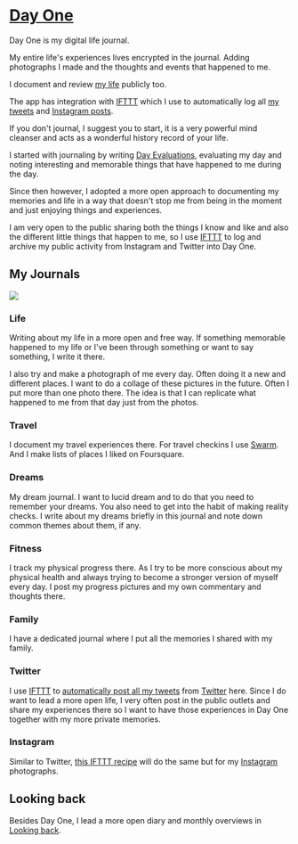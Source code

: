 # [Day One](http://dayoneapp.com)

Day One is my digital life journal.

My entire life's experiences lives encrypted in the journal. Adding photographs I made and the thoughts and events that happened to me.

I document and review [my life](../../looking-back/looking-back.md) publicly too.

The app has integration with [IFTTT](https://ifttt.com/day_one) which I use to automatically log all [my tweets](https://twitter.com/nikitavoloboev) and [Instagram posts](https://www.instagram.com/nikitavoloboev/).

If you don't journal, I suggest you to start, it is a very powerful mind cleanser and acts as a wonderful history record of your life.

I started with journaling by writing [Day Evaluations](https://medium.com/@nikitavoloboev/day-evaluations-5706f31c9c5e#.m4lw1eo32), evaluating my day and noting interesting and memorable things that have happened to me during the day.

Since then however, I adopted a more open approach to documenting my memories and life in a way that doesn't stop me from being in the moment and just enjoying things and experiences.

I am very open to the public sharing both the things I know and like and also the different little things that happen to me, so I use [IFTTT](../../tools/ifttt.md) to log and archive my public activity from Instagram and Twitter into Day One.

## My Journals

![](https://i.imgur.com/zdFLdEP.png)

### Life

Writing about my life in a more open and free way. If something memorable happened to my life or I've been through something or want to say something, I write it there.

I also try and make a photograph of me every day. Often doing it a new and different places. I want to do a collage of these pictures in the future. Often I put more than one photo there. The idea is that I can replicate what happened to me from that day just from the photos.

### Travel

I document my travel experiences there. For travel checkins I use [Swarm](https://www.swarmapp.com). And I make lists of places I liked on Foursquare.

### Dreams

My dream journal. I want to lucid dream and to do that you need to remember your dreams. You also need to get into the habit of making reality checks. I write about my dreams briefly in this journal and note down common themes about them, if any.

### Fitness

I track my physical progress there. As I try to be more conscious about my physical health and always trying to become a stronger version of myself every day. I post my progress pictures and my own commentary and thoughts there.

### Family

I have a dedicated journal where I put all the memories I shared with my family.

### Twitter

I use [IFTTT](../../tools/ifttt.md) to [automatically post all my tweets](https://ifttt.com/applets/56660889d-save-your-tweets-to-day-one) from [Twitter](https://twitter.com/nikitavoloboev) here. Since I do want to lead a more open life, I very often post in the public outlets and share my experiences there so I want to have those experiences in Day One together with my more private memories.

### Instagram

Similar to Twitter, [this IFTTT recipe](https://ifttt.com/applets/61918118d-save-your-instagram-photos-to-day-one) will do the same but for my [Instagram](https://www.instagram.com/nikitavoloboev/) photographs.

## Looking back

Besides Day One, I lead a more open diary and monthly overviews in [Looking back](../../looking-back/looking-back.md).
